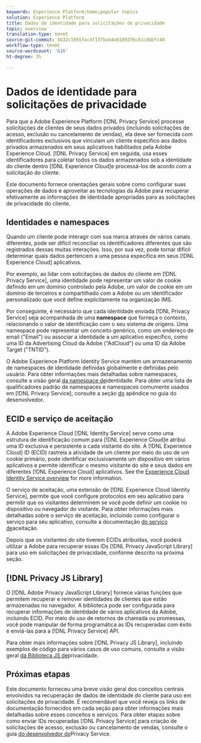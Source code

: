 ```yaml
---
keywords: Experience Platform;home;popular topics
solution: Experience Platform
title: Dados de identidade para solicitações de privacidade
topic: overview
translation-type: tm+mt
source-git-commit: 5b32c1955fac4f137ba44e8189376c81cdbbfc40
workflow-type: tm+mt
source-wordcount: '616'
ht-degree: 3%

---
```



# Dados de identidade para solicitações de privacidade

Para que a Adobe Experience Platform [!DNL Privacy Service] processe solicitações de clientes de seus dados privados (incluindo solicitações de acesso, exclusão ou cancelamento de vendas), ela deve ser fornecida com identificadores exclusivos que vinculam um cliente específico aos dados privados armazenados em seus aplicativos habilitados pela Adobe Experience Cloud. [!DNL Privacy Service] em seguida, usa esses identificadores para coletar todos os dados armazenados sob a identidade do cliente dentro [!DNL Experience Cloud]e processá-los de acordo com a solicitação do cliente.

Este documento fornece orientações gerais sobre como configurar suas operações de dados e aproveitar as tecnologias da Adobe para recuperar efetivamente as informações de identidade apropriadas para as solicitações de privacidade do cliente.

## Identidades e namespaces

Quando um cliente pode interagir com sua marca através de vários canais diferentes, pode ser difícil reconciliar os identificadores diferentes que são registrados dessas muitas interações. Isso, por sua vez, pode tornar difícil determinar quais dados pertencem a uma pessoa específica em seus [!DNL Experience Cloud] aplicativos.

Por exemplo, ao lidar com solicitações de dados do cliente em [!DNL Privacy Service], uma identidade pode representar um valor de cookie definido em um domínio controlado pela Adobe, um valor de cookie em um domínio de terceiros e compartilhado com a Adobe ou um identificador personalizado que você define explicitamente na organização IMS.

Por conseguinte, é necessário que cada identidade enviada [!DNL Privacy Service] seja acompanhada de uma **namespace** que forneça o contexto, relacionando o valor de identificação com o seu sistema de origens. Uma namespace pode representar um conceito genérico, como um endereço de email (&quot;Email&quot;) ou associar a identidade a um aplicativo específico, como uma ID da Advertising Cloud da Adobe (&quot;AdCloud&quot;) ou uma ID da Adobe Target (&quot;TNTID&quot;).

O Adobe Experience Platform Identity Service mantém um armazenamento de namespaces de identidade definidas globalmente e definidas pelo usuário. Para obter informações mais detalhadas sobre namespaces, consulte a visão geral [da namespace de](../identity-service/namespaces.md)identidade. Para obter uma lista de qualificadores padrão de namespaces e namespaces comumente usados em [!DNL Privacy Service], consulte a seção [do](api/appendix.md) apêndice no guia do desenvolvedor.

## ECID e serviço de aceitação

A Adobe Experience Cloud [!DNL Identity Service] serve como uma estrutura de identificação comum para [!DNL Experience Cloud]e atribui uma ID exclusiva e persistente a cada visitante do site. A [!DNL Experience Cloud] ID (ECID) rastreia a atividade de um cliente por meio do uso de um cookie primário, pode identificar exclusivamente um dispositivo em vários aplicativos e permite identificar o mesmo visitante do site e seus dados em diferentes [!DNL Experience Cloud] aplicativos. See the [Experience Cloud Identity Service overview](https://docs.adobe.com/content/help/pt-BR/id-service/using/intro/overview.html) for more information.

O serviço de aceitação, uma extensão de [!DNL Experience Cloud Identity Service], permite que você configure protocolos em seu aplicativo para permitir que os visitantes determinem se você pode definir um cookie no dispositivo ou navegador do visitante. Para obter informações mais detalhadas sobre o serviço de aceitação, incluindo como configurar o serviço para seu aplicativo, consulte a documentação [do serviço de](https://docs.adobe.com/content/help/pt-BR/id-service/using/implementation/opt-in-service/optin-overview.html)aceitação.

Depois que os visitantes do site tiverem ECIDs atribuídas, você poderá utilizar a Adobe para recuperar essas IDs [!DNL Privacy JavaScript Library] para uso em solicitações de privacidade, conforme descrito na próxima seção.

## [!DNL Privacy JS Library]

O [!DNL Adobe Privacy JavaScript Library] fornece várias funções que permitem recuperar e remover identidades de clientes que estão armazenadas no navegador. A biblioteca pode ser configurada para recuperar informações de identidade de vários aplicativos da Adobe, incluindo ECID. Por meio do uso de retornos de chamada ou promessas, você pode manipular de forma programática as IDs recuperadas com êxito e enviá-las para a [!DNL Privacy Service] API.

Para obter mais informações sobre [!DNL Privacy JS Library], incluindo exemplos de código para vários casos de uso comuns, consulte a visão geral [da Biblioteca JS de](js-library.md)privacidade.

## Próximas etapas

Este documento forneceu uma breve visão geral dos conceitos centrais envolvidos na recuperação de dados de identidade do cliente para uso em solicitações de privacidade. É recomendável que você reveja os links de documentação fornecidos em cada seção para obter informações mais detalhadas sobre esses conceitos e serviços. Para obter etapas sobre como enviar IDs recuperadas [!DNL Privacy Service] para criação de solicitações de acesso, exclusão ou cancelamento de vendas, consulte o guia [do desenvolvedor do](api/getting-started.md)Privacy Service.